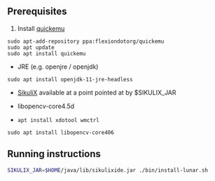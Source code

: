 ## Prerequisites

1. Install [quickemu](https://github.com/quickemu-project/quickemu)

```
sudo apt-add-repository ppa:flexiondotorg/quickemu
sudo apt update
sudo apt install quickemu
```

- JRE (e.g. openjre / openjdk)

```
sudo apt install openjdk-11-jre-headless
```

- [SikuliX](https://launchpad.net/sikuli/sikulix/2.0.5/+download/sikulixide-2.0.5.jar) available at a point pointed at by $SIKULIX_JAR

- libopencv-core4.5d
- `apt install xdotool wmctrl`

```
sudo apt install libopencv-core406
```


## Running instructions

```bash
SIKULIX_JAR=$HOME/java/lib/sikulixide.jar ./bin/install-lunar.sh
```


